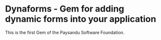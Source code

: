 # Dynaforms - Gem for adding dynamic forms into your application

This is the first Gem of the Paysandu Software Foundation.
